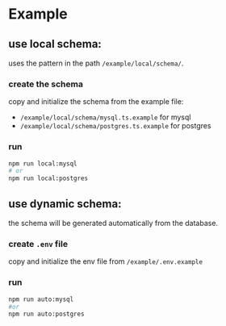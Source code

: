 # Example

## use local schema:

uses the pattern in the path `/example/local/schema/`.

### create the schema

copy and initialize the schema from the example file:

- `/example/local/schema/mysql.ts.example` for mysql
- `/example/local/schema/postgres.ts.example` for postgres

### run

```bash
npm run local:mysql
# or
npm run local:postgres
```

## use dynamic schema:

the schema will be generated automatically from the database.

### create `.env` file

copy and initialize the env file from `/example/.env.example`

### run

```bash
npm run auto:mysql
#or
npm run auto:postgres
```
